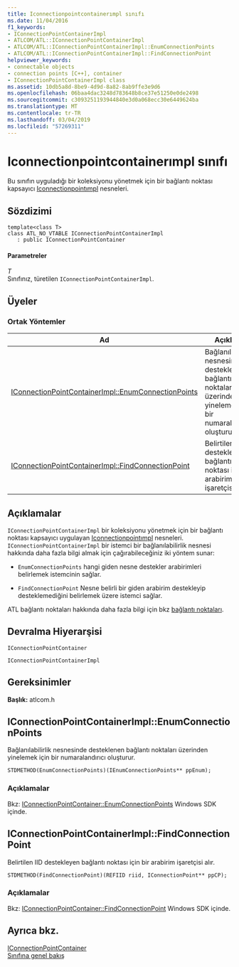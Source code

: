 ```yaml
---
title: Iconnectionpointcontainerımpl sınıfı
ms.date: 11/04/2016
f1_keywords:
- IConnectionPointContainerImpl
- ATLCOM/ATL::IConnectionPointContainerImpl
- ATLCOM/ATL::IConnectionPointContainerImpl::EnumConnectionPoints
- ATLCOM/ATL::IConnectionPointContainerImpl::FindConnectionPoint
helpviewer_keywords:
- connectable objects
- connection points [C++], container
- IConnectionPointContainerImpl class
ms.assetid: 10db5a8d-8be9-4d9d-8a82-8ab9ffe3e9d6
ms.openlocfilehash: 06baa4dac3248d783648b8ce37e51250e0de2498
ms.sourcegitcommit: c3093251193944840e3d0a068ecc30e6449624ba
ms.translationtype: MT
ms.contentlocale: tr-TR
ms.lasthandoff: 03/04/2019
ms.locfileid: "57269311"
---
```

# <a name="iconnectionpointcontainerimpl-class"></a>Iconnectionpointcontainerımpl sınıfı

Bu sınıfın uyguladığı bir koleksiyonu yönetmek için bir bağlantı noktası kapsayıcı [Iconnectionpointımpl](../../atl/reference/iconnectionpointimpl-class.md) nesneleri.

## <a name="syntax"></a>Sözdizimi

```
template<class T>
class ATL_NO_VTABLE IConnectionPointContainerImpl
   : public IConnectionPointContainer
```

#### <a name="parameters"></a>Parametreler

*T*<br/>
Sınıfınız, türetilen `IConnectionPointContainerImpl`.

## <a name="members"></a>Üyeler

### <a name="public-methods"></a>Ortak Yöntemler

|Ad|Açıklama|
|----------|-----------------|
|[IConnectionPointContainerImpl::EnumConnectionPoints](#enumconnectionpoints)|Bağlanılabilirlik nesnesinde desteklenen bağlantı noktaları üzerinden yinelemek için bir numaralandırıcı oluşturur.|
|[IConnectionPointContainerImpl::FindConnectionPoint](#findconnectionpoint)|Belirtilen IID destekleyen bağlantı noktası için bir arabirim işaretçisi alır.|

## <a name="remarks"></a>Açıklamalar

`IConnectionPointContainerImpl` bir koleksiyonu yönetmek için bir bağlantı noktası kapsayıcı uygulayan [Iconnectionpointımpl](../../atl/reference/iconnectionpointimpl-class.md) nesneleri. `IConnectionPointContainerImpl` bir istemci bir bağlanılabilirlik nesnesi hakkında daha fazla bilgi almak için çağırabileceğiniz iki yöntem sunar:

- `EnumConnectionPoints` hangi giden nesne destekler arabirimleri belirlemek istemcinin sağlar.

- `FindConnectionPoint` Nesne belirli bir giden arabirim destekleyip desteklemediğini belirlemek üzere istemci sağlar.

ATL bağlantı noktaları hakkında daha fazla bilgi için bkz [bağlantı noktaları](../../atl/atl-connection-points.md).

## <a name="inheritance-hierarchy"></a>Devralma Hiyerarşisi

`IConnectionPointContainer`

`IConnectionPointContainerImpl`

## <a name="requirements"></a>Gereksinimler

**Başlık:** atlcom.h

##  <a name="enumconnectionpoints"></a>  IConnectionPointContainerImpl::EnumConnectionPoints

Bağlanılabilirlik nesnesinde desteklenen bağlantı noktaları üzerinden yinelemek için bir numaralandırıcı oluşturur.

```
STDMETHOD(EnumConnectionPoints)(IEnumConnectionPoints** ppEnum);
```

### <a name="remarks"></a>Açıklamalar

Bkz: [IConnectionPointContainer::EnumConnectionPoints](/windows/desktop/api/ocidl/nf-ocidl-iconnectionpointcontainer-enumconnectionpoints) Windows SDK içinde.

##  <a name="findconnectionpoint"></a>  IConnectionPointContainerImpl::FindConnectionPoint

Belirtilen IID destekleyen bağlantı noktası için bir arabirim işaretçisi alır.

```
STDMETHOD(FindConnectionPoint)(REFIID riid, IConnectionPoint** ppCP);
```

### <a name="remarks"></a>Açıklamalar

Bkz: [IConnectionPointContainer::FindConnectionPoint](/windows/desktop/api/ocidl/nf-ocidl-iconnectionpointcontainer-findconnectionpoint) Windows SDK içinde.

## <a name="see-also"></a>Ayrıca bkz.

[IConnectionPointContainer](/windows/desktop/api/ocidl/nn-ocidl-iconnectionpointcontainer)<br/>
[Sınıfına genel bakış](../../atl/atl-class-overview.md)
